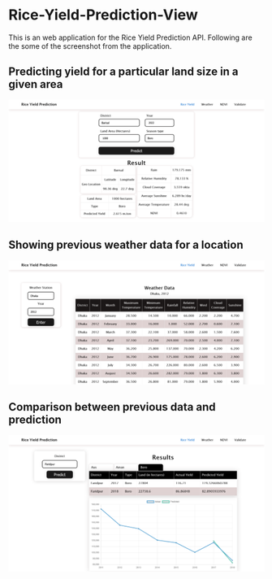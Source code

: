 # Rice-Yield-Prediction-View

This is an web application for the Rice Yield Prediction API. Following are the some of the screenshot from the application.

## Predicting yield for a particular land size in a given area
![Main page](screenshots/Prediction.png)
## Showing previous weather data for a location 
![Past Weather](screenshots/Weather.png)
## Comparison between previous data and prediction
![Validation](screenshots/Validate.png)
